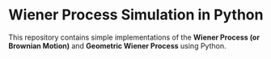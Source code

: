 # Wiener Process Simulation in Python

This repository contains simple implementations of the **Wiener Process (or Brownian Motion)** and **Geometric Wiener Process** using Python. 
